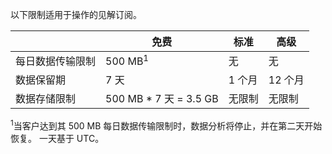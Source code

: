 <properties
   pageTitle="操作的见解限制表"
   description="介绍的运营洞察力的系统限制。"
   services="operational-insights"
   documentationCenter="NA"
   authors="bandersmsft"
   manager="jwhit"
   editor="" />
<tags
   ms.service="operational-insights"
   ms.devlang="NA"
   ms.topic="article"
   ms.tgt_pltfrm="NA"
   ms.workload="TBD"
   ms.date="07/01/2015"
   ms.author="banders" />


以下限制适用于操作的见解订阅。


|   |免费|标准|高级|
|---|---|---|---|
|每日数据传输限制|500 MB<sup>1</sup>|无|无|
|数据保留期|7 天|1 个月|12 个月|
|数据存储限制|500 MB * 7 天 = 3.5 GB|无限制|无限制|


<sup>1</sup>当客户达到其 500 MB 每日数据传输限制时，数据分析将停止，并在第二天开始恢复。 一天基于 UTC。

